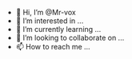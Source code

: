 - 👋 Hi, I’m @Mr-vox
- 👀 I’m interested in ...
- 🌱 I’m currently learning ...
- 💞️ I’m looking to collaborate on ...
- 📫 How to reach me ...

<!---
Mr-vox/Mr-vox is a ✨ special ✨ repository because its `README.md` (this file) appears on your GitHub profile.
You can click the Preview link to take a look at your changes.
--->
